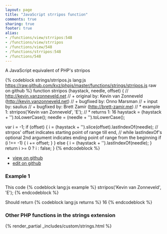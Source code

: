 ```yaml
---
layout: page
title: "JavaScript strripos function"
comments: true
sharing: true
footer: true
alias:
- /functions/view/strripos:548
- /functions/view/strripos
- /functions/view/548
- /functions/strripos:548
- /functions/548
---
```

<!-- Generated by Rakefile:build -->
A JavaScript equivalent of PHP's strripos

{% codeblock strings/strripos.js lang:js https://raw.github.com/kvz/phpjs/master/functions/strings/strripos.js raw on github %}
function strripos (haystack, needle, offset) {
  // http://kevin.vanzonneveld.net
  // +   original by: Kevin van Zonneveld (http://kevin.vanzonneveld.net)
  // +   bugfixed by: Onno Marsman
  // +   input by: saulius
  // +   bugfixed by: Brett Zamir (http://brett-zamir.me)
  // *     example 1: strripos('Kevin van Zonneveld', 'E');
  // *     returns 1: 16
  haystack = (haystack + '').toLowerCase();
  needle = (needle + '').toLowerCase();

  var i = -1;
  if (offset) {
    i = (haystack + '').slice(offset).lastIndexOf(needle); // strrpos' offset indicates starting point of range till end,
    // while lastIndexOf's optional 2nd argument indicates ending point of range from the beginning
    if (i !== -1) {
      i += offset;
    }
  } else {
    i = (haystack + '').lastIndexOf(needle);
  }
  return i >= 0 ? i : false;
}
{% endcodeblock %}

 - [view on github](https://github.com/kvz/phpjs/blob/master/functions/strings/strripos.js)
 - [edit on github](https://github.com/kvz/phpjs/edit/master/functions/strings/strripos.js)

### Example 1
This code
{% codeblock lang:js example %}
strripos('Kevin van Zonneveld', 'E');
{% endcodeblock %}

Should return
{% codeblock lang:js returns %}
16
{% endcodeblock %}


### Other PHP functions in the strings extension
{% render_partial _includes/custom/strings.html %}
